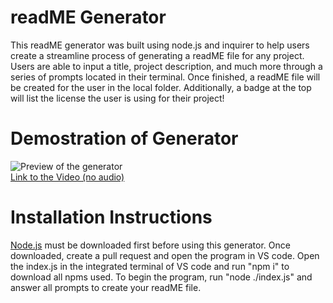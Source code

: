 # readME Generator

This readME generator was built using node.js and inquirer to help users create a streamline process of generating a readME file for any project. Users are able to input a title, project description, and much more through a series of prompts located in their terminal. Once finished, a readME file will be created for the user in the local folder. Additionally, a badge at the top will list the license the user is using for their project! 

# Demostration of Generator 

![Preview of the generator](static/media/preview.gif)
<br>
[Link to the Video (no audio)](https://youtu.be/XlwSdMOWucI)

# Installation Instructions

[Node.js](https://nodejs.org/en/) must be downloaded first before using this generator. Once downloaded, create a pull request and open the program in VS code. Open the index.js in the integrated terminal of VS code and run "npm i" to download all npms used. To begin the program, run "node ./index.js" and answer all prompts to create your readME file.
